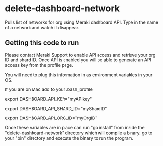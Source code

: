 # delete-dashboard-network
Pulls list of networks for org using Meraki dashboard API. Type in the name of a network and watch it disappear.

## Getting this code to run
Please contact Meraki Support to enable API access and retrieve your org ID and shard ID. 
Once API is enabled you will be able to generate an API access key from the profile page.

You will need to plug this information in as environment variables in your OS.

If you are on Mac add to your .bash_profile

export DASHBOARD_API_KEY="myAPIkey"

export DASHBOARD_API_SHARD_ID="myShardID"

export DASHBOARD_API_ORG_ID="myOrgID"

Once these variables are in place can run "go install" from inside the "delete-dashboard-network" directory which will compile a binary.
go to your "bin" directory and execute the binary to run the program.
